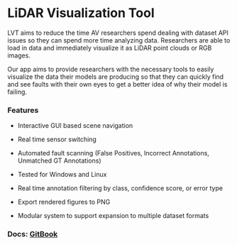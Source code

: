 # LiDAR Visualization Tool

LVT aims to reduce the time AV researchers spend dealing with dataset API issues so they can spend more time analyzing data. Researchers are able to load in data and immediately visualize it as LiDAR point clouds or RGB images.

Our app aims to provide researchers with the necessary tools to easily visualize the data their models are producing so that they can quickly find and see faults with their own eyes to get a better idea of why their model is failing.



### Features

- Interactive GUI based scene navigation

- Real time sensor switching

- Automated fault scanning (False Positives, Incorrect Annotations, Unmatched GT Annotations)

- Tested for Windows and Linux

- Real time annotation filtering by class, confidence score, or error type

- Export rendered figures to PNG

- Modular system to support expansion to multiple dataset formats



### Docs: [GitBook](https://app.gitbook.com/s/LwXJQFLIM5IJpwSLEYfC/)



<img title="" src="https://files.gitbook.com/v0/b/gitbook-x-prod.appspot.com/o/spaces%2FLwXJQFLIM5IJpwSLEYfC%2Fuploads%2F9YIBroiQ3eduUX55VuD7%2FLVT1.png?alt=media&token=d06c7735-5c6a-4ba6-9ffd-79e266c5fdf0" alt="" data-align="center">
